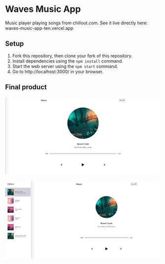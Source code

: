 # Waves Music App

Music player playing songs from chillout.com.
See it live directly here: waves-music-app-ten.vercel.app

## Setup

1. Fork this repository, then clone your fork of this repository.
2. Install dependencies using the `npm install` command.
3. Start the web server using the `npm start` command.
4. Go to http://localhost:3000/ in your browser.

## Final product

!["main page"](https://github.com/Samy0412/waves-music-app/blob/main/public/main.png?raw=true)

!["main page with library"](https://github.com/Samy0412/waves-music-app/blob/main/public/main2.png?raw=true)
